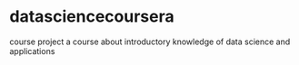 datasciencecoursera
===================

course project
a course about introductory knowledge of data science and applications
